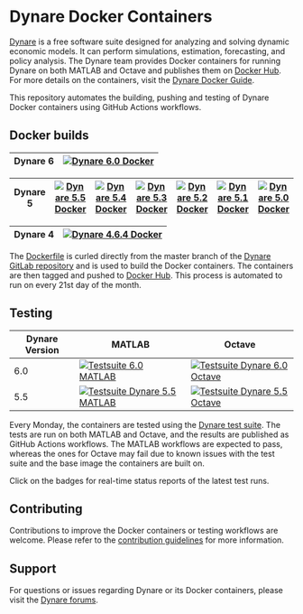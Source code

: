 # Dynare Docker Containers
[Dynare](https://www.dynare.org) is a free software suite designed for analyzing and solving dynamic economic models. It can perform simulations, estimation, forecasting, and policy analysis. 
The Dynare team provides Docker containers for running Dynare on both MATLAB and Octave and publishes them on [Docker Hub](https://hub.docker.com/r/dynare/dynare). For more details on the containers, visit the [Dynare Docker Guide](https://git.dynare.org/Dynare/dynare/-/blob/master/scripts/docker/README.md).

This repository automates the building, pushing and testing of Dynare Docker containers using GitHub Actions workflows.

## Docker builds

| Dynare 6 | [![Dynare 6.0 Docker](../../actions/workflows/docker-dynare-6.0.yml/badge.svg)](../../actions/workflows/docker-dynare-6.0.yml) |
|----------------|-----|

| Dynare 5 | [![Dynare 5.5 Docker](../../actions/workflows/docker-dynare-5.5.yml/badge.svg)](../../actions/workflows/docker-dynare-5.5.yml) | [![Dynare 5.4 Docker](../../actions/workflows/docker-dynare-5.4.yml/badge.svg)](../../actions/workflows/docker-dynare-5.4.yml) | [![Dynare 5.3 Docker](../../actions/workflows/docker-dynare-5.3.yml/badge.svg)](../../actions/workflows/docker-dynare-5.3.yml) | [![Dynare 5.2 Docker](../../actions/workflows/docker-dynare-5.2.yml/badge.svg)](../../actions/workflows/docker-dynare-5.2.yml) | [![Dynare 5.1 Docker](../../actions/workflows/docker-dynare-5.1.yml/badge.svg)](../../actions/workflows/docker-dynare-5.1.yml) | [![Dynare 5.0 Docker](../../actions/workflows/docker-dynare-5.0.yml/badge.svg)](../../actions/workflows/docker-dynare-5.0.yml) |
|----------------|-----|-----|-----|-----|-----|-----|

| Dynare 4 | [![Dynare 4.6.4 Docker](../../actions/workflows/docker-dynare-4.6.4.yml/badge.svg)](../../actions/workflows/docker-dynare-4.6.4.yml) |
|----------------|-------|

The [Dockerfile](https://git.dynare.org/Dynare/dynare/-/raw/master/scripts/docker/Dockerfile) is curled directly from the master branch of the [Dynare GitLab repository](https://git.dynare.org/Dynare/dynare) and is used to build the Docker containers. The containers are then tagged and pushed to [Docker Hub](https://hub.docker.com/r/dynare/dynare). This process is automated to run on every 21st day of the month.

## Testing

| Dynare Version | MATLAB | Octave |
|----------------|--------|--------|
| 6.0            | [![Testsuite 6.0 MATLAB](../../actions/workflows/testsuite-dynare-6.0-matlab.yml/badge.svg)](../../actions/workflows/testsuite-dynare-6.0-matlab.yml) | [![Testsuite Dynare 6.0 Octave](../../actions/workflows/testsuite-dynare-6.0-octave.yml/badge.svg)](../../actions/workflows/testsuite-dynare-6.0-octave.yml) |
| 5.5            | [![Testsuite Dynare 5.5 MATLAB](../../actions/workflows/testsuite-dynare-5.5-matlab.yml/badge.svg)](../../actions/workflows/testsuite-dynare-5.5-matlab.yml) | [![Testsuite Dynare 5.5 Octave](../../actions/workflows/testsuite-dynare-5.5-octave.yml/badge.svg)](../../actions/workflows/testsuite-dynare-5.5-octave.yml) |


Every Monday, the containers are tested using the [Dynare test suite](https://git.dynare.org/Dynare/dynare/-/blob/master/tests). The tests are run on both MATLAB and Octave, and the results are published as GitHub Actions workflows.
The MATLAB workflows are expected to pass, whereas the ones for Octave may fail due to known issues with the test suite and the base image the containers are built on.

Click on the badges for real-time status reports of the latest test runs.

## Contributing

Contributions to improve the Docker containers or testing workflows are welcome. Please refer to the [contribution guidelines](https://git.dynare.org/Dynare/dynare/-/blob/master/CONTRIBUTING.md) for more information.

## Support

For questions or issues regarding Dynare or its Docker containers, please visit the [Dynare forums](https://forum.dynare.org).
